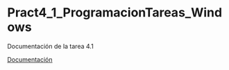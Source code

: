 # Pract4_1_ProgramacionTareas_Windows
Documentación de la tarea 4.1

[Documentación](Documentacion.pdf)